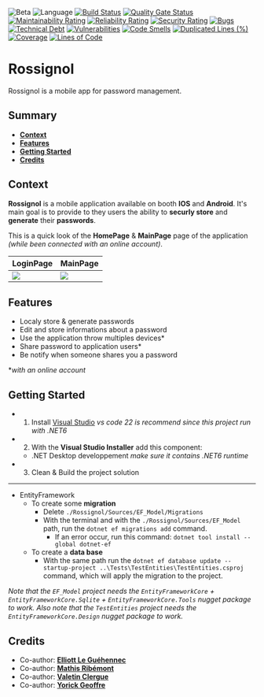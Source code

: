![Beta](https://img.shields.io/badge/Beta-v0.3-blueviolet)
![Language](https://img.shields.io/github/languages/top/HandyS11/Rossignol)
[![Build Status](https://codefirst.iut.uca.fr/api/badges/valentin.clergue/Rossignol/status.svg)](https://codefirst.iut.uca.fr/valentin.clergue/Rossignol)
[![Quality Gate Status](https://codefirst.iut.uca.fr/sonar/api/project_badges/measure?project=Rossignol&metric=alert_status&token=9e1f4645b86eb1abd678f85c330ad6047baebd85)](https://codefirst.iut.uca.fr/sonar/dashboard?id=Rossignol)
[![Maintainability Rating](https://codefirst.iut.uca.fr/sonar/api/project_badges/measure?project=Rossignol&metric=sqale_rating&token=9e1f4645b86eb1abd678f85c330ad6047baebd85)](https://codefirst.iut.uca.fr/sonar/dashboard?id=Rossignol)
[![Reliability Rating](https://codefirst.iut.uca.fr/sonar/api/project_badges/measure?project=Rossignol&metric=reliability_rating&token=9e1f4645b86eb1abd678f85c330ad6047baebd85)](https://codefirst.iut.uca.fr/sonar/dashboard?id=Rossignol)
[![Security Rating](https://codefirst.iut.uca.fr/sonar/api/project_badges/measure?project=Rossignol&metric=security_rating&token=9e1f4645b86eb1abd678f85c330ad6047baebd85)](https://codefirst.iut.uca.fr/sonar/dashboard?id=Rossignol)
[![Bugs](https://codefirst.iut.uca.fr/sonar/api/project_badges/measure?project=Rossignol&metric=bugs&token=9e1f4645b86eb1abd678f85c330ad6047baebd85)](https://codefirst.iut.uca.fr/sonar/dashboard?id=Rossignol)
[![Technical Debt](https://codefirst.iut.uca.fr/sonar/api/project_badges/measure?project=Rossignol&metric=sqale_index&token=9e1f4645b86eb1abd678f85c330ad6047baebd85)](https://codefirst.iut.uca.fr/sonar/dashboard?id=Rossignol)
[![Vulnerabilities](https://codefirst.iut.uca.fr/sonar/api/project_badges/measure?project=Rossignol&metric=vulnerabilities&token=9e1f4645b86eb1abd678f85c330ad6047baebd85)](https://codefirst.iut.uca.fr/sonar/dashboard?id=Rossignol)
[![Code Smells](https://codefirst.iut.uca.fr/sonar/api/project_badges/measure?project=Rossignol&metric=code_smells&token=9e1f4645b86eb1abd678f85c330ad6047baebd85)](https://codefirst.iut.uca.fr/sonar/dashboard?id=Rossignol)
[![Duplicated Lines (%)](https://codefirst.iut.uca.fr/sonar/api/project_badges/measure?project=Rossignol&metric=duplicated_lines_density&token=9e1f4645b86eb1abd678f85c330ad6047baebd85)](https://codefirst.iut.uca.fr/sonar/dashboard?id=Rossignol)
[![Coverage](https://codefirst.iut.uca.fr/sonar/api/project_badges/measure?project=Rossignol&metric=coverage&token=9e1f4645b86eb1abd678f85c330ad6047baebd85)](https://codefirst.iut.uca.fr/sonar/dashboard?id=Rossignol)
[![Lines of Code](https://codefirst.iut.uca.fr/sonar/api/project_badges/measure?project=Rossignol&metric=ncloc&token=9e1f4645b86eb1abd678f85c330ad6047baebd85)](https://codefirst.iut.uca.fr/sonar/dashboard?id=Rossignol)


# Rossignol

Rossignol is a mobile app for password management.

## Summary


* **[Context](##context)**
* **[Features](##features)**
* **[Getting Started](##getting_started)**
* **[Credits](#credits)**

## Context

**Rossignol** is a mobile application available on booth **IOS** and **Android**. It's main goal is to provide to they users the ability to **securly store** and **generate** their **passwords**.

This is a quick look of the **HomePage** & **MainPage** page of the application *(while been connected with an online account)*.

| LoginPage | MainPage |
| :-- | :-- |
| <img src=https://cdn.discordapp.com/attachments/715975451558019132/1030990408819421354/HomePage.png> | <img src=https://cdn.discordapp.com/attachments/715975451558019132/1030990921610825831/MainPage.png> |

## Features

* Localy store & generate passwords
* Edit and store informations about a password
* Use the application throw multiples devices*
* Share password to application users*
* Be notify when someone shares you a password

**with an online account*

## Getting Started

* 1) Install [Visual Studio](https://visualstudio.microsoft.com/fr/) *vs code 22 is recommend since this project run with .NET6*
* 2) With the **Visual Studio Installer** add this component:
  * .NET Desktop developpement *make sure it contains .NET6 runtime*
* 3) Clean & Build the project solution
 
---

* EntityFramework
  * To create some **migration**
    * Delete `./Rossignol/Sources/EF_Model/Migrations`
    * With the terminal and with the `./Rossignol/Sources/EF_Model` path, run the `dotnet ef migrations add` command.
      * If an error occur, run this command: `dotnet tool install --global dotnet-ef`
  * To create a **data base**
    * With the same path run the `dotnet ef database update --startup-project ..\Tests\TestEntities\TestEntities.csproj` command, which will apply the migration to the project.

*Note that the `EF_Model` project needs the `EntityFrameworkCore` + `EntityFrameworkCore.Sqlite` + `EntityFrameworkCore.Tools` nugget package to work.*
*Also note that the `TestEntities` project needs the `EntityFrameworkCore.Design` nugget package to work.*

## Credits

* Co-author: [**Elliott Le Guéhennec**](https://github.com/EllLG1211)
* Co-author: [**Mathis Ribémont**](https://github.com/TEDDAC)
* Co-author: [**Valetin Clergue**](https://github.com/HandyS11)
* Co-author: [**Yorick Geoffre**](https://github.com/Kanken6174)